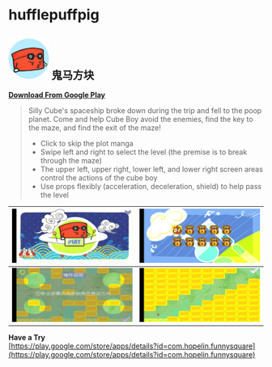 # hufflepuffpig


 

## <img src="./funnysquare/imgs/icon.png" width="80" height="80" />  鬼马方块 

[**Download From Google Play**](https://play.google.com/store/apps/details?id=com.hopelin.funnysquare)

> Silly Cube's spaceship broke down during the trip and fell to the poop planet. Come and help Cube Boy avoid the enemies, find the key to the maze, and find the exit of the maze!
>
> - Click to skip the plot manga
> - Swipe left and right to select the level (the premise is to break through the maze)
> - The upper left, upper right, lower left, and lower right screen areas control the actions of the cube boy
> - Use props flexibly (acceleration, deceleration, shield) to help pass the level

|![](./funnysquare/imgs/showimg1.png)|![](./funnysquare/imgs/showimg2.png)|
|--|--|
|![](./funnysquare/imgs/showimg3.png)|![](./funnysquare/imgs/showimg4.png)|

**Have a Try**  
[https://play.google.com/store/apps/details?id=com.hopelin.funnysquare](https://play.google.com/store/apps/details?id=com.hopelin.funnysquare)